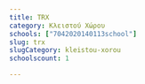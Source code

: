 ```yaml
---
title: TRX
category: Κλειστού Χώρου
schools: ["7042020140113school"]
slug: trx
slugCategory: kleistou-xorou
schoolscount: 1

---
```




